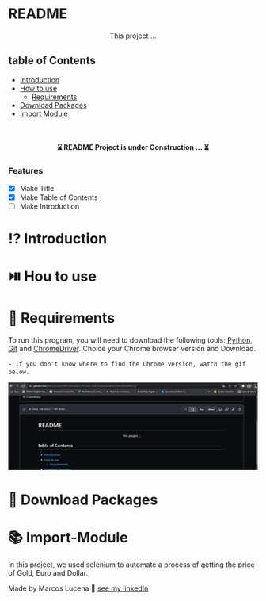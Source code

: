 # README

<p align="center">This project ...</p>

## table of Contents

* [Introduction](#Introduction)
* [How to use](#How-to-use)
    * [Requirements](#Requirements)
* [Download Packages](#Download-packages)
* [Import Module](#Import-Module)

<br>

<h4 align="center">
    ⌛ README Project is under Construction ... ⏳
</h4>

### Features

- [x] Make Title
- [x] Make Table of Contents
- [ ] Make Introduction

# ⁉️ Introduction

# ⏯️ Hou to use

# 🧾 Requirements

To run this program, you will need to download the following tools:
[Python](https://www.python.org/downloads/), [Git](https://git-scm.com/downloads) and
[ChromeDriver](https://chromedriver.chromium.org/downloads). Choice your Chrome browser version and Download.

    - If you don't know where to find the Chrome version, watch the gif below.

![](Chrome_Version.gif)

# 🔽 Download Packages


# 📚 Import-Module

In this project, we used selenium to automate a process of getting the price of Gold, Euro and Dollar.

Made by Marcos Lucena 🤵 [see my linkedIn](https://www.linkedin.com/in/lucenamarcos/)